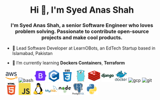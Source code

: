 <h1 align="center">Hi 👋, I'm Syed Anas Shah</h1>
<h3 align="center">I'm Syed Anas Shah, a senior Software Engineer who loves problem solving. Passionate to contribute open-source projects and make cool products.</h3>

- 💼 Lead Software Developer at LearnOBots, an EdTech Startup based in Islamabad, Pakistan

- 🌱 I’m currently learning **Dockers Containers**, **Terraform**


<p align="left"> <img src="https://github.com/devicons/devicon/blob/master/icons/amazonwebservices/amazonwebservices-original-wordmark.svg" alt="aws" width="40" height="40"/> <img src="https://www.vectorlogo.zone/logos/gnu_bash/gnu_bash-icon.svg" alt="bash" width="40" height="40"/> <img src="https://github.com/devicons/devicon/blob/master/icons/bootstrap/bootstrap-plain.svg" alt="bootstrap" width="40" height="40"/> <img src="https://github.com/devicons/devicon/blob/master/icons/c/c-original.svg" alt="c" width="40" height="40"/> <img src="https://github.com/devicons/devicon/blob/master/icons/css3/css3-original-wordmark.svg" alt="css3" width="40" height="40"/> <img src="https://github.com/devicons/devicon/blob/master/icons/go/go-original.svg" alt="go" width="40" height="40"/> <img src="https://github.com/devicons/devicon/blob/master/icons/redis/redis-original.svg" alt="redis" width="40" height="40"/> <img src="https://github.com/devicons/devicon/blob/master/icons/django/django-plain-wordmark.svg" alt="django" width="40" height="40"/> <img src="https://github.com/devicons/devicon/blob/master/icons/docker/docker-original-wordmark.svg" alt="docker" width="40" height="40"/> <img src="https://www.vectorlogo.zone/logos/google_cloud/google_cloud-icon.svg" alt="gcp" width="40" height="40"/> <img src="https://www.vectorlogo.zone/logos/git-scm/git-scm-icon.svg" alt="git" width="40" height="40"/> <img src="https://github.com/devicons/devicon/blob/master/icons/html5/html5-original-wordmark.svg" alt="html5" width="40" height="40"/> <img src="https://github.com/devicons/devicon/blob/master/icons/javascript/javascript-original.svg" alt="javascript" width="40" height="40"/> <img src="https://github.com/devicons/devicon/blob/master/icons/linux/linux-original.svg" alt="linux" width="40" height="40"/> <img src="https://github.com/devicons/devicon/blob/master/icons/mysql/mysql-original-wordmark.svg" alt="mysql" width="40" height="40"/> <img src="https://github.com/devicons/devicon/blob/master/icons/nodejs/nodejs-original-wordmark.svg" alt="nodejs" width="40" height="40"/> <img src="https://github.com/devicons/devicon/blob/master/icons/postgresql/postgresql-original-wordmark.svg" alt="postgresql" width="40" height="40"/> <img src="https://github.com/devicons/devicon/blob/master/icons/python/python-original.svg" alt="python" width="40" height="40"/></p>
